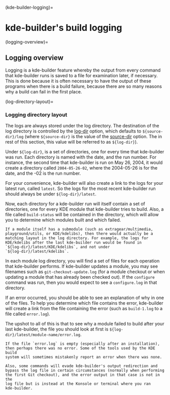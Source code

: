 (kde-builder-logging)=
# kde-builder's build logging

(logging-overview)=
## Logging overview

Logging is a kde-builder feature whereby the output from every command
that kde-builder runs is saved to a file for examination later, if
necessary. This is done because it is often necessary to have the output
of these programs when there is a build failure, because there are so
many reasons why a build can fail in the first place.

(log-directory-layout)=
### Logging directory layout

The logs are always stored under the log directory. The destination of
the log directory is controlled by the [log-dir](#conf-log-dir) option,
which defaults to `${source-dir}/log` (where `${source-dir}` is the
value of the [source-dir](#conf-source-dir) option. The in rest of this
section, this value will be referred to as `${log-dir}`).

Under `${log-dir}`, is a set of directories, one for every time that
kde-builder was run. Each directory is named with the date, and the run
number. For instance, the second time that kde-builder is run on May
26, 2004, it would create a directory called `2004-05-26-02`, where the
2004-05-26 is for the date, and the -02 is the run number.

For your convenience, kde-builder will also create a link to the logs
for your latest run, called `latest`. So the logs for the most recent
kde-builder run should always be under `${log-dir}/latest`.

Now, each directory for a kde-builder run will itself contain a set of
directories, one for every KDE module that kde-builder tries to build.
Also, a file called `build-status` will be contained in the directory,
which will allow you to determine which modules built and which failed.

```{note}
If a module itself has a submodule (such as extragear/multimedia,
playground/utils, or KDE/kdelibs), then there would actually be a
matching layout in the log directory. For example, the logs for
KDE/kdelibs after the last kde-builder run would be found in
`${log-dir}/latest/KDE/kdelibs`, and not under
`${log-dir}/latest/kdelibs`.
```

In each module log directory, you will find a set of files for each
operation that kde-builder performs. If kde-builder updates a module,
you may see filenames such as `git-checkout-update.log` (for a module
checkout or when updating a module that has already been checked out).
If the `configure` command was run, then you would expect to see a
`configure.log` in that directory.

If an error occurred, you should be able to see an explanation of why in
one of the files. To help you determine which file contains the error,
kde-builder will create a link from the file containing the error (such
as `build-1.log` to a file called `error.log`).

The upshot to all of this is that to see why a module failed to build
after your last kde-builder, the file you should look at first is
`${log-dir}/latest/module-name/error.log`.

```{tip}
If the file `error.log` is empty (especially after an installation),
then perhaps there was no error. Some of the tools used by the KDE build
system will sometimes mistakenly report an error when there was none.

Also, some commands will evade kde-builder's output redirection and
bypass the log file in certain circumstances (normally when performing
the first Git checkout), and the error output in that case is not in the
log file but is instead at the Konsole or terminal where you ran
kde-builder.
```
